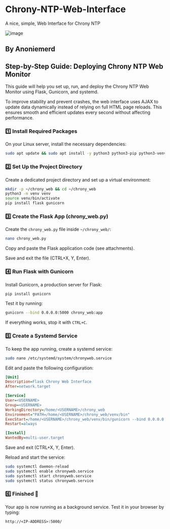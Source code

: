 # Chrony-NTP-Web-Interface
A nice, simple, Web Interface for Chrony NTP

![image](https://github.com/user-attachments/assets/a5610b71-0262-48b6-beba-299310861753)

## By Anoniemerd

## Step-by-Step Guide: Deploying Chrony NTP Web Monitor
This guide will help you set up, run, and deploy the Chrony NTP Web Monitor using Flask, Gunicorn, and systemd.

To improve stability and prevent crashes, the web interface uses AJAX to update data dynamically instead of relying on full HTML page reloads. This ensures smooth and efficient updates every second without affecting performance.

### 1️⃣ Install Required Packages
On your Linux server, install the necessary dependencies:

```bash
sudo apt update && sudo apt install -y python3 python3-pip python3-venv chrony nginx
```

### 2️⃣ Set Up the Project Directory
Create a dedicated project directory and set up a virtual environment:

```bash
mkdir -p ~/chrony_web && cd ~/chrony_web
python3 -m venv venv
source venv/bin/activate
pip install flask gunicorn
```

### 3️⃣ Create the Flask App (chrony_web.py)
Create the `chrony_web.py` file inside `~/chrony_web/`:

```bash
nano chrony_web.py
```

Copy and paste the Flask application code (see attachments).

Save and exit the file (CTRL+X, Y, Enter).

### 4️⃣ Run Flask with Gunicorn
Install Gunicorn, a production server for Flask:

```bash
pip install gunicorn
```

Test it by running:

```bash
gunicorn --bind 0.0.0.0:5000 chrony_web:app
```

If everything works, stop it with `CTRL+C`.

### 5️⃣ Create a Systemd Service
To keep the app running, create a systemd service:

```bash
sudo nano /etc/systemd/system/chronyweb.service
```

Edit and paste the following configuration:

```ini
[Unit]
Description=Flask Chrony Web Interface
After=network.target

[Service]
User=<USERNAME>
Group=<USERNAME>
WorkingDirectory=/home/<USERNAME>/chrony_web
Environment="PATH=/home/<USERNAME>/chrony_web/venv/bin"
ExecStart=/home/<USERNAME>/chrony_web/venv/bin/gunicorn --bind 0.0.0.0:5000 chrony_web:app
Restart=always

[Install]
WantedBy=multi-user.target
```

Save and exit (CTRL+X, Y, Enter).

Reload and start the service:

```bash
sudo systemctl daemon-reload
sudo systemctl enable chronyweb.service
sudo systemctl start chronyweb.service
sudo systemctl status chronyweb.service
```

### 6️⃣ Finished 🎉
Your app is now running as a background service. Test it in your browser by typing:

```
http://<IP-ADDRESS>:5000/
```


